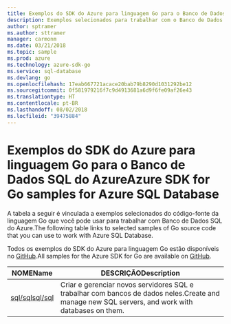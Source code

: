 ```yaml
---
title: Exemplos do SDK do Azure para linguagem Go para o Banco de Dados SQL do Azure
description: Exemplos selecionados para trabalhar com o Banco de Dados SQL do Azure do SDK do Azure para linguagem Go.
author: sptramer
ms.author: sttramer
manager: carmonm
ms.date: 03/21/2018
ms.topic: sample
ms.prod: azure
ms.technology: azure-sdk-go
ms.service: sql-database
ms.devlang: go
ms.openlocfilehash: 17eab667721acace20bab79b8290d1031292be12
ms.sourcegitcommit: 0f581979216f7c9d4913681a6d9f6fe09af26e43
ms.translationtype: HT
ms.contentlocale: pt-BR
ms.lasthandoff: 08/02/2018
ms.locfileid: "39475884"
---
```

# <a name="azure-sdk-for-go-samples-for-azure-sql-database"></a><span data-ttu-id="6a6e1-103">Exemplos do SDK do Azure para linguagem Go para o Banco de Dados SQL do Azure</span><span class="sxs-lookup"><span data-stu-id="6a6e1-103">Azure SDK for Go samples for Azure SQL Database</span></span>

<span data-ttu-id="6a6e1-104">A tabela a seguir é vinculada a exemplos selecionados do código-fonte da linguagem Go que você pode usar para trabalhar com Banco de Dados SQL do Azure.</span><span class="sxs-lookup"><span data-stu-id="6a6e1-104">The following table links to selected samples of Go source code that you can use to work with Azure SQL Database.</span></span>

<span data-ttu-id="6a6e1-105">Todos os exemplos do SDK do Azure para linguagem Go estão disponíveis no [GitHub](https://github.com/Azure-Samples/azure-sdk-for-go-samples).</span><span class="sxs-lookup"><span data-stu-id="6a6e1-105">All samples for the Azure SDK for Go are available on [GitHub](https://github.com/Azure-Samples/azure-sdk-for-go-samples).</span></span>

| <span data-ttu-id="6a6e1-106">NOME</span><span class="sxs-lookup"><span data-stu-id="6a6e1-106">Name</span></span> | <span data-ttu-id="6a6e1-107">DESCRIÇÃO</span><span class="sxs-lookup"><span data-stu-id="6a6e1-107">Description</span></span> |
|------|-------------|
| [<span data-ttu-id="6a6e1-108">sql/sql</span><span class="sxs-lookup"><span data-stu-id="6a6e1-108">sql/sql</span></span>](https://github.com/Azure-Samples/azure-sdk-for-go-samples/blob/master/sql/sql.go) | <span data-ttu-id="6a6e1-109">Criar e gerenciar novos servidores SQL e trabalhar com bancos de dados neles.</span><span class="sxs-lookup"><span data-stu-id="6a6e1-109">Create and manage new SQL servers, and work with databases on them.</span></span> |

